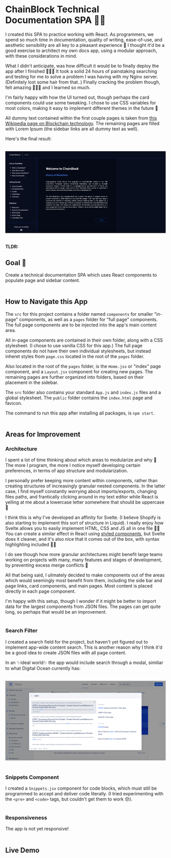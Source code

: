 # ChainBlock Technical Documentation SPA ✍🏽

I created this SPA to practice working with React. As programmers, we spend so much time in documentation, quality of writing, ease-of-use, and aesthetic sensibility are all key to a pleasant experience 🌷 I thought it'd be a good exercise to architect my own docs app, using a modular approach, with these considerations in mind.

What I didn't anticipate, was how difficult it would be to finally deploy the app after I finished 🤦🏽‍♀️ It took a solid 24 hours of painstaking searching and testing for me to solve a problem I was having with my Nginx server. (Definitely lost some hair from that..) Finally cracking the problem though, felt amazing 💪🏽😁 and I learned so much. 

I'm fairly happy with how the UI turned out, though perhaps the card components could use some tweaking. I chose to use CSS variables for most colors, making it easy to implement different themes in the future 🎨  

All dummy text contained within the first couple pages is taken from [this Wikipedia page on Blockchain technology](https://en.wikipedia.org/wiki/Blockchain). The remaining pages are filled with Lorem Ipsum (the sidebar links are all dummy text as well).  

Here's the final result:  
&nbsp;  

![ChainBlock Homepage](/readme/final-result.png)  
&nbsp;  

**TLDR:**  


## Goal 🏅

Create a technical documentation SPA which uses React components to populate page and sidebar content.  
&nbsp;  


## How to Navigate this App

The ```src``` for this project contains a folder named ```components``` for smaller "in-page" components, as well as a ```pages``` folder for "full page" components. The full page components are to be injected into the app's main content area.   

All in-page components are contained in their own folder, along with a CSS stylesheet. (I chose to use vanilla CSS for this app.) The full page components do not have their own individual stylesheets, but instead inheret styles from ```page.css``` located in the root of the ```pages``` folder.  

Also located in the root of the ```pages``` folder, is the ```Home.jsx``` or "index" page component, and a ```Layout.jsx``` component for creating new pages. The remaining pages are further organized into folders, based on their placement in the sidebar.

The ```src``` folder also contains your standard ```App.js``` and ```index.js``` files and a global stylesheet. The ```public``` folder contains the ```index.html``` page and favicon.

The command to run this app after installing all packages, is  ```npm start```.  
&nbsp;  


## Areas for Improvement

### Architecture
I spent a lot of time thinking about which areas to modularize and why 💭 The more I program, the more I notice myself developing certain preferences, in terms of app structure and modularization.  

I personally prefer keeping more content within components, rather than creating structures of increasingly granular nested components. In the latter case, I find myself constantly worrying about imports/exports, changing files paths, and frantically clicking around in my text editor while React is yelling at me about a lowercase letter somewhere that should be uppercase 🤯 

I think this is why I've developed an affinity for Svelte. (I believe Shopify is also starting to implement this sort of structure in Liquid). I really enjoy how Svelte allows you to easily implement HTML, CSS and JS all in one file 🙌🏽 You can create a similar effect in React using [styled components](https://npm.io/package/styled-components), but Svelte does it cleaner, and it's also nice that it comes out of the box, with syntax highlighting included 👌🏽  

I do see though how more granular architectures might benefit large teams working on projects with many, many features and stages of development, by preventing excess merge conflicts 🤝  

All that being said, I ulimately decided to make components out of the areas which would seemingly most benefit from them, including the side bar and page links, card components, and main pages. Most content is placed directly in each page component.  

I'm happy with this setup, though I wonder if it might be better to import data for the largest components from JSON files. The pages can get quite long, so perhaps that would be an improvement.  
&nbsp;  

### Search Filter

I created a search field for the project, but haven't yet figured out to implement app-wide content search. This is another reason why I think it'd be a good idea to create JSON files with all page content.  

In an ✨ideal world✨ the app would include search through a modal, similiar to what Digital Ocean currently has:  
&nbsp;  

![Digital Ocean Search Modal](/readme/digital-ocean-search-modal.png)
&nbsp;  

### Snippets Component

I created a ```Snippets.jsx``` component for code blocks, which must still be programmed to accept and deliver code literally. (I tried experimenting with the ```<pre>``` and ```<code>``` tags, but couldn't get them to work 😞).  
&nbsp;  

### Responsiveness

The app is not yet responsive!  
&nbsp;  


## Live Demo
&nbsp;  
